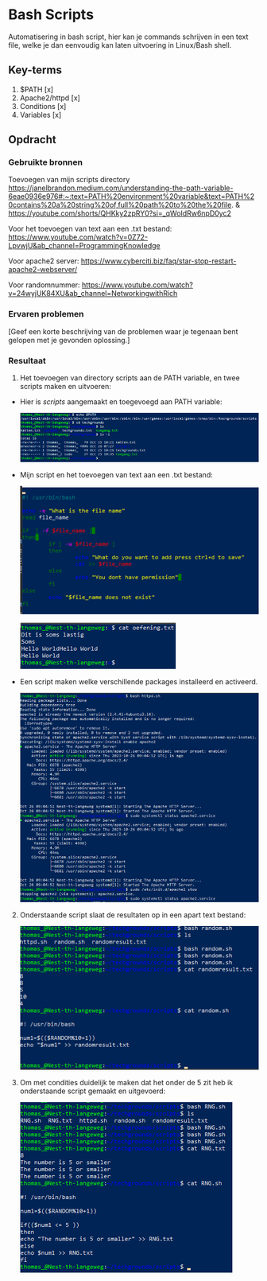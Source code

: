 # Bash Scripts
Automatisering in bash script, hier kan je commands schrijven in een text file, welke je dan eenvoudig kan laten uitvoering in Linux/Bash shell.

## Key-terms
1. $PATH [x]
2. Apache2/httpd [x]
3. Conditions [x]
4. Variables [x]

## Opdracht
### Gebruikte bronnen
Toevoegen van mijn scripts directory https://janelbrandon.medium.com/understanding-the-path-variable-6eae0936e976#:~:text=PATH%20environment%20variable&text=PATH%20contains%20a%20string%20of,full%20path%20to%20the%20file. & https://youtube.com/shorts/QHKky2zpRY0?si=_qWoIdRw6npD0yc2

Voor het toevoegen van text aan een .txt bestand: https://www.youtube.com/watch?v=0Z72-LpvwjU&ab_channel=ProgrammingKnowledge

Voor apache2 server: https://www.cyberciti.biz/faq/star-stop-restart-apache2-webserver/

Voor randomnummer: https://www.youtube.com/watch?v=24wyjUK84XU&ab_channel=NetworkingwithRich

### Ervaren problemen
[Geef een korte beschrijving van de problemen waar je tegenaan bent gelopen met je gevonden oplossing.]

### Resultaat
1. Het toevoegen van directory scripts aan de PATH variable, en twee scripts maken en uitvoeren:

*   Hier is *scripts* aangemaakt en toegevoegd aan PATH variable:

    ![Alt text](<Screenshots/Screenshot 2023-10-26 100021.png>)

*   Mijn script en het toevoegen van text aan een .txt bestand:

    ![Alt text](<Screenshots/Screenshot 2023-10-26 104130.png>)

    ![Alt text](<Screenshots/Screenshot 2023-10-26 104421.png>)

*   Een script maken welke verschillende packages installeerd en activeerd. 

    ![Alt text](<Screenshots/Screenshot 2023-10-26 110728.png>)

2. Onderstaande script slaat de resultaten op in een apart text bestand:

    ![Alt text](<Screenshots/Screenshot 2023-10-26 112645.png>)

3. Om met condities duidelijk te maken dat het onder de 5 zit heb ik onderstaande script gemaakt en uitgevoerd:

    ![Alt text](<Screenshots/Screenshot 2023-10-26 113845.png>)

